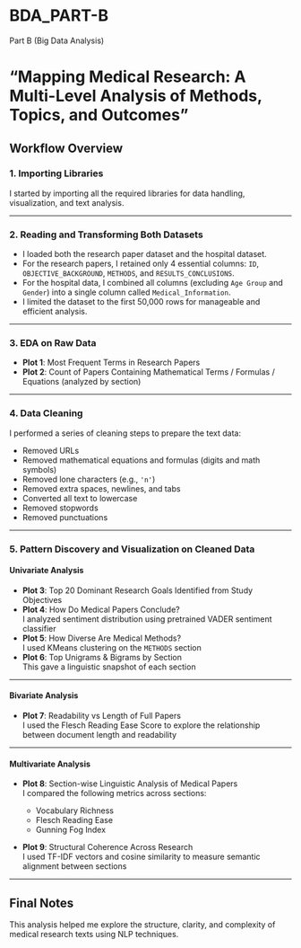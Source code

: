 # BDA_PART-B
Part B (Big Data Analysis)

# “Mapping Medical Research: A Multi-Level Analysis of Methods, Topics, and Outcomes”

## Workflow Overview

### 1. Importing Libraries
I started by importing all the required libraries for data handling, visualization, and text analysis.

---

### 2. Reading and Transforming Both Datasets
- I loaded both the research paper dataset and the hospital dataset.
- For the research papers, I retained only 4 essential columns: `ID`, `OBJECTIVE_BACKGROUND`, `METHODS`, and `RESULTS_CONCLUSIONS`.
- For the hospital data, I combined all columns (excluding `Age Group` and `Gender`) into a single column called `Medical_Information`.
- I limited the dataset to the first 50,000 rows for manageable and efficient analysis.

---

### 3. EDA on Raw Data

- **Plot 1**: Most Frequent Terms in Research Papers  
- **Plot 2**: Count of Papers Containing Mathematical Terms / Formulas / Equations (analyzed by section)

---

### 4. Data Cleaning

I performed a series of cleaning steps to prepare the text data:

- Removed URLs  
- Removed mathematical equations and formulas (digits and math symbols)  
- Removed lone characters (e.g., `'n'`)  
- Removed extra spaces, newlines, and tabs  
- Converted all text to lowercase  
- Removed stopwords  
- Removed punctuations

---

### 5. Pattern Discovery and Visualization on Cleaned Data

#### Univariate Analysis

- **Plot 3**: Top 20 Dominant Research Goals Identified from Study Objectives  
- **Plot 4**: How Do Medical Papers Conclude?  
  I analyzed sentiment distribution using pretrained VADER sentiment classifier  
- **Plot 5**: How Diverse Are Medical Methods?  
  I used KMeans clustering on the `METHODS` section  
- **Plot 6**: Top Unigrams & Bigrams by Section  
  This gave a linguistic snapshot of each section

---

#### Bivariate Analysis

- **Plot 7**: Readability vs Length of Full Papers  
  I used the Flesch Reading Ease Score to explore the relationship between document length and readability

---

#### Multivariate Analysis

- **Plot 8**: Section-wise Linguistic Analysis of Medical Papers  
  I compared the following metrics across sections:  
  - Vocabulary Richness  
  - Flesch Reading Ease  
  - Gunning Fog Index

- **Plot 9**: Structural Coherence Across Research  
  I used TF-IDF vectors and cosine similarity to measure semantic alignment between sections

---

## Final Notes

This analysis helped me explore the structure, clarity, and complexity of medical research texts using NLP techniques.
